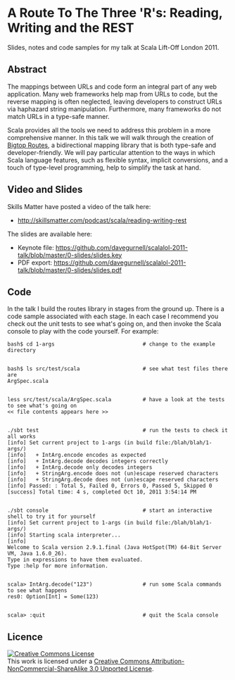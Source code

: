 A Route To The Three 'R's: Reading, Writing and the REST
========================================================

Slides, notes and code samples for my talk at Scala Lift-Off London 2011.

Abstract
--------

The mappings between URLs and code form an integral part of any web application. Many web frameworks help map from URLs to code, but the reverse mapping is often neglected, leaving developers to construct URLs via haphazard string manipulation. Furthermore, many frameworks do not match URLs in a type-safe manner.

Scala provides all the tools we need to address this problem in a more comprehensive manner. In this talk we will walk through the creation of [Bigtop Routes], a bidirectional mapping library that is both type-safe and developer-friendly. We will pay particular attention to the ways in which Scala language features, such as flexible syntax, implicit conversions, and a touch of type-level programming, help to simplify the task at hand.

[Bigtop Routes]: http://bigtopweb.com/routes

Video and Slides
----------------

Skills Matter have posted a video of the talk here:

 - http://skillsmatter.com/podcast/scala/reading-writing-rest

The slides are available here:

 - Keynote file: https://github.com/davegurnell/scalalol-2011-talk/blob/master/0-slides/slides.key
 - PDF export:   https://github.com/davegurnell/scalalol-2011-talk/blob/master/0-slides/slides.pdf

Code
----

In the talk I build the routes library in stages from the ground up. There is a code sample associated with each stage. In each case I recommend you check out the unit tests to see what's going on, and then invoke the Scala console to play with the code yourself. For example:

    bash$ cd 1-args                            # change to the example directory


    bash$ ls src/test/scala                    # see what test files there are
    ArgSpec.scala


    less src/test/scala/ArgSpec.scala          # have a look at the tests to see what's going on
    << file contents appears here >>


    ./sbt test                                 # run the tests to check it all works
    [info] Set current project to 1-args (in build file:/blah/blah/1-args/)
    [info]   + IntArg.encode encodes as expected
    [info]   + IntArg.decode decodes integers correctly
    [info]   + IntArg.decode only decodes integers
    [info]   + StringArg.encode does not (un)escape reserved characters
    [info]   + StringArg.decode does not (un)escape reserved characters
    [info] Passed: : Total 5, Failed 0, Errors 0, Passed 5, Skipped 0
    [success] Total time: 4 s, completed Oct 10, 2011 3:54:14 PM


    ./sbt console                              # start an interactive shell to try it for yourself
    [info] Set current project to 1-args (in build file:/blah/blah/1-args/)
    [info] Starting scala interpreter...
    [info] 
    Welcome to Scala version 2.9.1.final (Java HotSpot(TM) 64-Bit Server VM, Java 1.6.0_26).
    Type in expressions to have them evaluated.
    Type :help for more information.


    scala> IntArg.decode("123")                # run some Scala commands to see what happens
    res0: Option[Int] = Some(123)


    scala> :quit                               # quit the Scala console

Licence
-------

<a rel="license" href="http://creativecommons.org/licenses/by-nc-sa/3.0/"><img alt="Creative Commons License" style="border-width:0" src="http://i.creativecommons.org/l/by-nc-sa/3.0/88x31.png" /></a><br />This work is licensed under a <a rel="license" href="http://creativecommons.org/licenses/by-nc-sa/3.0/">Creative Commons Attribution-NonCommercial-ShareAlike 3.0 Unported License</a>.
